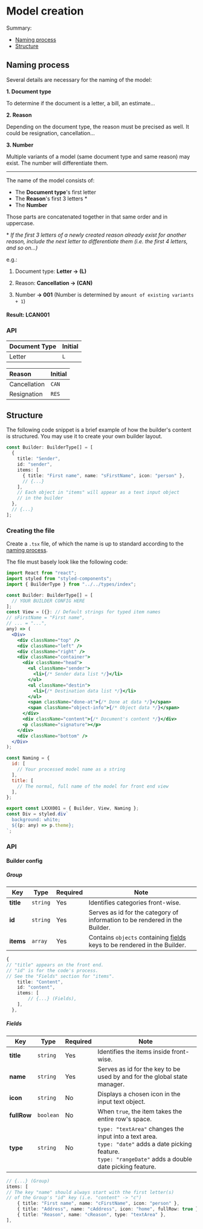 # Model creation

Summary:

- [Naming process](#naming-process)
- [Structure](#structure)

## Naming process

Several details are necessary for the naming of the model:

**1. Document type**

To determine if the document is a letter, a bill, an estimate...

**2. Reason**

Depending on the document type, the reason must be precised as well. It could be resignation, cancellation...

**3. Number**

Multiple variants of a model (same document type and same reason) may exist. The number will differentiate them.

---

The name of the model consists of:

- The **Document type**'s first letter
- The **Reason**'s first 3 letters \*
- The **Number**

Those parts are concatenated together in that same order and in uppercase.

\* _If the first 3 letters of a newly created reason already exist for another reason, include the next letter to differentiate them (i.e. the first 4 letters, and so on...)_

e.g.:

1. Document type: **Letter -> (L)**

2. Reason: **Cancellation -> (CAN)**

3. Number **-> 001** (Number is determined by `amount of existing variants + 1`)

#### Result: LCAN001

### API

| **Document Type** | **Initial** |
| :---------------- | :---------- |
| Letter            | `L`         |

| **Reason**   | **Initial** |
| :----------- | :---------- |
| Cancellation | `CAN`       |
| Resignation  | `RES`       |

## Structure

The following code snippet is a brief example of how the builder's content is structured.
You may use it to create your own builder layout.

```ts
const Builder: BuilderType[] = [
  {
    title: "Sender",
    id: "sender",
    items: [
      { title: "First name", name: "sFirstName", icon: "person" },
      // {...}
    ],
    // Each object in "items" will appear as a text input object
    // in the builder
  },
  // {...}
];
```

### Creating the file

Create a `.tsx` file, of which the name is up to standard according to the [naming process](#naming-process).

The file must basely look like the following code:

```jsx
import React from "react";
import styled from "styled-components";
import { BuilderType } from "../../types/index";

const Builder: BuilderType[] = [
  // YOUR BUILDER CONFIG HERE
];
const View = ({}: // Default strings for typed item names
// sFirstName = "First name",
// ... = "...",
any) => (
  <Div>
    <div className="top" />
    <div className="left" />
    <div className="right" />
    <div className="container">
      <div className="head">
        <ul className="sender">
          <li>{/* Sender data list */}</li>
        </ul>
        <ul className="destin">
          <li>{/* Destination data list */}</li>
        </ul>
        <span className="done-at">{/* Done at data */}</span>
        <span className="object-info">{/* Object data */}</span>
      </div>
      <div className="content">{/* Document's content */}</div>
      <p className="signature"></p>
    </div>
    <div className="bottom" />
  </Div>
);

const Naming = {
  id: [
    // Your processed model name as a string
  ],
  title: [
    // The normal, full name of the model for front end view
  ],
};

export const LXXX001 = { Builder, View, Naming };
const Div = styled.div`
  background: white;
  ${(p: any) => p.theme};
`;
```

### API

#### Builder config

##### Group

| Key       | Type     | Required | Note                                                                                |
| --------- | -------- | -------- | ----------------------------------------------------------------------------------- |
| **title** | `string` | Yes      | Identifies categories front-wise.                                                   |
| **id**    | `string` | Yes      | Serves as id for the category of information to be rendered in the Builder.         |
| **items** | `array`  | Yes      | Contains `objects` containing [fields](#fields) keys to be rendered in the Builder. |

```ts
{
// "title" appears on the front end.
// "id" is for the code's process.
// See the "Fields" section for "items".
	title: "Content",
	id: "content",
	items: [
		// {...} (Fields),
	],
  },
```

##### Fields

| Key         | Type      | Required | Note                                                                                                                                                               |
| ----------- | --------- | -------- | ------------------------------------------------------------------------------------------------------------------------------------------------------------------ |
| **title**   | `string`  | Yes      | Identifies the items inside front-wise.                                                                                                                            |
| **name**    | `string`  | Yes      | Serves as id for the key to be used by and for the global state manager.                                                                                           |
| **icon**    | `string`  | No       | Displays a chosen icon in the input text object.                                                                                                                   |
| **fullRow** | `boolean` | No       | When `true`, the item takes the entire row's space.                                                                                                                |
| **type**    | `string`  | No       | `type: "textArea"` changes the input into a text area.<br/>`type: "date"` adds a date picking feature.<br/>`type: "rangeDate"` adds a double date picking feature. |

```ts
// {...} (Group)
items: [
// The key "name" should always start with the first letter(s)
// of the Group's "id" key (i.e. "content" -> "c")
	{ title: "First name", name: "cFirstName", icon: "person" },
	{ title: "Address", name: "cAddress", icon: "home", fullRow: true },
	{ title: "Reason", name: "cReason", type: "textArea" },
],
```
